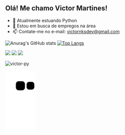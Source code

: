 ## Olá! Me chamo Victor Martines!

- 🌱 Atualmente estuando Python
- 🤔 Estou em busca de empregos na área
- 📫 Contate-me no e-mail: victornksdev@gmail.com

![Anurag's GitHub stats](https://github-readme-stats.vercel.app/api?username=victornonoks&theme=dracula&show_icons=true)
[![Top Langs](https://github-readme-stats.vercel.app/api/top-langs/?username=victornonoks&theme=dracula&layout=compact&hide=html,css)](https://github.com/anuraghazra/github-readme-stats)

<a href="https://instagram.com/victor_nonoks" target="_blank"><img src="https://img.shields.io/badge/-Instagram-%23E4405F?style=for-the-badge&logo=instagram&logoColor=white" target="_blank"></a>
 <a href = "mailto:victornksdev@gmail.com"><img src="https://img.shields.io/badge/-Gmail-%23333?style=for-the-badge&logo=gmail&logoColor=white" target="_blank"></a>
 <a href="https://www.linkedin.com/in/victor-rocha-24b86b266" target="_blank"><img src="https://img.shields.io/badge/-LinkedIn-%230077B5?style=for-the-badge&logo=linkedin&logoColor=white" target="_blank"></a> 
 
<img align="center" alt="victor-py" height="30" width="40" img src="https://cdn.jsdelivr.net/gh/devicons/devicon/icons/python/python-original.svg" />
                
![snake gif](https://github.com/Formandodev/Formandodev/blob/output/github-contribution-grid-snake.svg)

